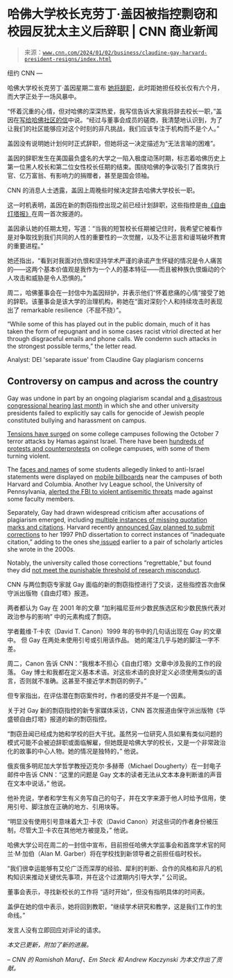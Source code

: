 <!--yml

类别：未分类

日期：2024-05-27 14:26:06

-->

# 哈佛大学校长克劳丁·盖因被指控剽窃和校园反犹太主义后辞职 | CNN 商业新闻

> 来源：[`www.cnn.com/2024/01/02/business/claudine-gay-harvard-president-resigns/index.html`](https://www.cnn.com/2024/01/02/business/claudine-gay-harvard-president-resigns/index.html)

纽约 CNN —

哈佛大学校长克劳丁·盖因星期二宣布 [她将辞职](https://www.cnn.com/business/live-news/harvard-president-claudine-gay-plagiarism-probe/index.html)，此时距她担任校长仅有六个月，而大学正处于一场风暴中。

“怀着沉重的心情，但对哈佛的深深热爱，我写信告诉大家我将辞去校长一职，”盖因在[写给哈佛社区的信](https://www.cnn.com/2024/01/02/business/harvard-president-claudine-gay-has-resigned-read-her-resignation-letter/index.html)中说。“经过与董事会成员的磋商，我清楚地认识到，为了让我们的社区能够应对这个时刻的非凡挑战，我们应该专注于机构而不是个人。”

盖因没有说明她计划何时正式辞职，但她将这一决定描述为“无法言喻的困难”。

盖因的辞职发生在美国最负盛名的大学之一陷入极度动荡时期，标志着哈佛历史上第一位黑人校长和第二位女性校长任期的结束。围绕哈佛的争议吸引了首席执行官、亿万富翁、有影响力的捐赠者，甚至是国会领袖。

CNN 的消息人士透露，盖因上周晚些时候决定辞去哈佛大学校长一职。

这一时机表明，盖因在新的剽窃指控出现之前已经计划辞职，这些指控是由[《自由灯塔报》](https://freebeacon.com/campus/harvard-president-claudine-gay-hit-with-six-new-charges-of-plagiarism/)在周一首次报道的。

盖因承认她的任期太短，写道：“当我的短暂校长任期被记住时，我希望它被看作是对争取找到我们共同的人性的重要性的一次觉醒，以及不让恶言和谩骂破坏教育的重要进程。”

她还指出，“看到对我面对仇恨和坚持学术严谨的承诺产生怀疑的情况是令人痛苦的——这两个基本价值观是我作为一个人的基本特征——而且被种族仇恨煽动的个人攻击和威胁是令人恐惧的。”

周二，哈佛董事会在一封信中为盖因辩护，并表示他们“怀着悲痛的心情”接受了她的辞职。该董事会是该大学的治理机构，称她在“面对深刻个人和持续攻击时表现出了 remarkable resilience（不屈不挠）”。

“While some of this has played out in the public domain, much of it has taken the form of repugnant and in some cases racist vitriol directed at her through disgraceful emails and phone calls. We condemn such attacks in the strongest possible terms,” the letter read.

Analyst: DEI 'separate issue' from Claudine Gay plagiarism concerns

## Controversy on campus and across the country

Gay was undone in part by an ongoing plagiarism scandal and [a disastrous congressional hearing last month](https://www.cnn.com/2023/12/08/business/harvard-president-apologizes/index.html) in which she and other university presidents failed to explicitly say calls for genocide of Jewish people constituted bullying and harassment on campus.

[Tensions have surged](https://www.cnn.com/2023/11/10/business/brandeis-civil-rights-lawsuit-penn-wellesley/index.html) on some college campuses following the October 7 terror attacks by Hamas against Israel. There have been [hundreds of protests and counterprotests](https://www.cnn.com/2023/11/04/us/us-students-impacted-by-israel-hamas-war/index.html) on college campuses, with some of them turning violent.

The [faces and names](https://www.cnn.com/2023/10/25/business/mobile-billboard-at-columbia-universityshows-names-and-faces-of-students-allegedly-linked-to-anti-israel-statement/index.html#:~:text=A%20mobile%20billboard%20truck%20drove,for%20the%20Hamas%20terror%20attack.) of some students allegedly linked to anti-Israel statements were displayed on [mobile billboards](https://www.cnn.com/2023/10/12/business/harvard-doxxing-truck-israel-hamas-statement/index.html) near the campuses of both Harvard and Columbia. Another Ivy League school, the University of Pennsylvania, [alerted the FBI to violent antisemitic threats](https://www.cnn.com/2023/11/06/business/upenn-fbi-antisemitic-threats/index.html) made against some faculty members.

Separately, Gay had drawn widespread criticism after accusations of plagiarism emerged, including [multiple instances of missing quotation marks and citations](https://www.cnn.com/2023/12/21/business/harvard-president-plagiarism-house-committee/index.html). Harvard recently [announced Gay planned to submit corrections](https://www.cnn.com/2023/12/21/business/harvard-president-plagiarism-house-committee/index.html) to her 1997 PhD dissertation to correct instances of “inadequate citation,” adding to the ones she[ issued](https://www.cnn.com/2023/12/15/business/harvard-president-claudine-gay-corrects-scholarly-articles-plagiarism-allegations/index.html) earlier to a pair of scholarly articles she wrote in the 2000s.

Notably, the university called those corrections “regrettable,” but found they did [not meet the punishable threshold of research misconduct](https://www.cnn.com/2023/12/21/business/why-harvard-hasnt-punished-president-claudine-gay-for-plagiarism/index.html).

CNN 与两位剽窃专家就 Gay 面临的新的剽窃指控进行了交谈，这些指控首次由保守派出版物《自由灯塔》报道。

两者都认为 Gay 在 2001 年的文章 “加利福尼亚州少数民族选区和少数民族代表对政治参与的影响” 中的元素构成了剽窃。

学者戴维·T·卡农（David T. Canon）1999 年的书中的几句话出现在 Gay 的文章中。 但 Gay 在两处未使用引号或引用该作品。 她的尾注几乎与她的脚注一字不差。

周二，Canon 告诉 CNN：“我根本不担心《自由灯塔》文章中涉及我的工作的段落。 Gay 博士和我都在定义基本术语。对这些术语的良好定义必须使用类似的语言，否则就不准确。这甚至不接近学术剽窃的例子。”

但专家指出，在评估潜在剽窃案件时，作者的感受并不是一个因素。

关于对 Gay 新的剽窃指控的新专家媒体采访，CNN 首次报道由保守派出版物《华盛顿自由灯塔》报道的新的剽窃指控。

“剽窃丑闻已经成为她和学校的巨大干扰。虽然另一位研究人员如果有类似问题的模式可能不会被迫辞职或面临解雇，但她既是哈佛大学的校长，又是一个非常政治化的故事的中心人物。她的情况是独特的，” 他说。

俄亥俄多明尼加大学哲学教授迈克尔·多赫蒂（Michael Dougherty）在一封电子邮件中告诉 CNN：“这里的问题是 Gay 文本的读者无法从文本本身判断谁的声音在文本中说话，” 他说。

他补充说，学者和学生有义务写自己的句子，并在文字来源于他人时给予信用，使用引号、脚注放在正确的地方、引用块等。

“明显没有使用引号意味着大卫·卡农（David Canon）对这些词的作者身份被压制，尽管大卫·卡农在其他地方被提及，” 他说。

哈佛大学公司在周二的一封信中宣布，目前担任哈佛大学监事会和首席学术官的阿兰·M·加伯（Alan M. Garber）将在学校找到新领导者之前担任临时校长。

“我们很幸运能够有艾伦广泛而深厚的经验、犀利的判断、合作的风格和非凡的机构知识来推动关键优先事项，并在这个过渡期内引导大学，” 公司说。

董事会表示，寻找新校长的工作将 “适时开始”，但没有指明具体的时间表。

盖伊在她的信中表示，她将回到教职，“继续学术研究和教学，这是我们工作的生命线。”

发言人没有立即回应对评论的请求。

*本文已更新，附加了新的进展。*

*– CNN 的 Ramishah Maruf、Em Steck 和 Andrew Kaczynski 为本文作出了贡献。*
